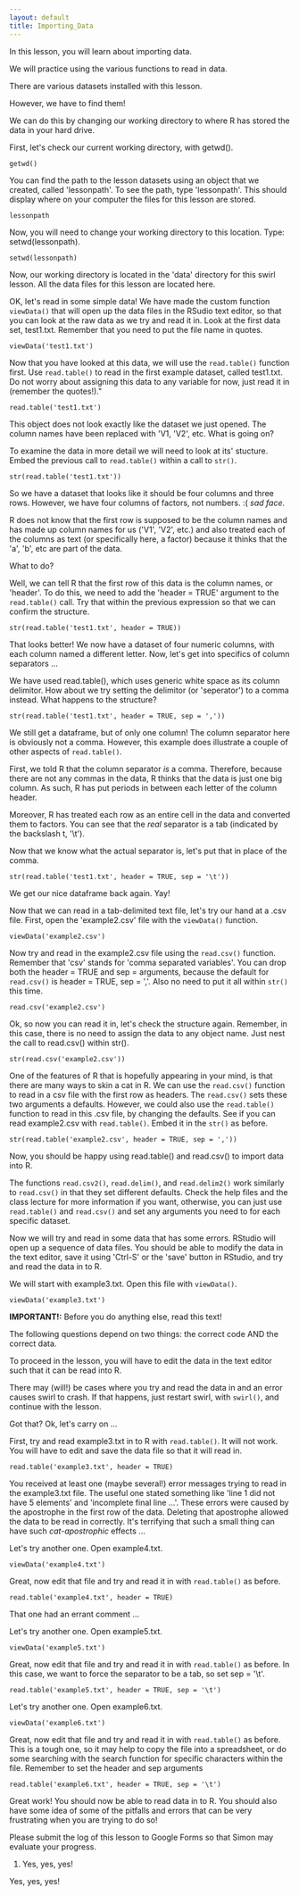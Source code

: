 ```yaml
---
layout: default
title: Importing_Data
---
```



In this lesson, you will learn about importing data. 

We will practice using the various functions to read in data. 

There are various datasets installed with this lesson. 

However, we have to find them! 

We can do this by changing our working directory to where R has stored the data in your hard drive. 

First, let's check our current working directory, with getwd().

```{r}
getwd()
``` 

You can find the path to the lesson datasets using an object that we created, called 'lessonpath'. To see the path, type 'lessonpath'. This should display where on your computer the files for this lesson are stored.

```{r}
lessonpath
``` 

Now, you will need to change your working directory to this location. Type: setwd(lessonpath).

```{r}
setwd(lessonpath)
``` 

Now, our working directory is located in the 'data' directory for this swirl lesson. All the data files for this lesson are located here. 

OK, let's read in some simple data! We have made the custom function `viewData()` that will open up the data files in the RSudio text editor, so that you can look at the raw data as we try and read it in. Look at the first data set, test1.txt. Remember that you need to put the file name in quotes.

```{r}
viewData('test1.txt')
``` 

Now that you have looked at this data, we will use the `read.table()` function first. Use `read.table()` to read in the first example dataset, called test1.txt. Do not worry about assigning this data to any variable for now, just read it in (remember the quotes!)."

```{r}
read.table('test1.txt')
``` 

This object does not look exactly like the dataset we just opened. The column names have been replaced with 'V1, 'V2', etc. What is going on? 

To examine the data in more detail we will need to look at its' stucture. Embed the previous call to `read.table()` within a call to `str()`.

```{r}
str(read.table('test1.txt'))
``` 

So we have a dataset that looks like it should be four columns and three rows. However, we have four columns of factors, not numbers. :( *sad face*. 

R does not know that the first row is supposed to be the column names and has made up column names for us ('V1', 'V2', etc.) and also treated each of the columns as text (or specifically here, a factor) because it thinks that the 'a', 'b', etc are part of the data. 

What to do? 

Well, we can tell R that the first row of this data is the column names, or 'header'. To do this, we need to add the 'header = TRUE' argument to the `read.table()` call. Try that within the previous expression so that we can confirm the structure.

```{r}
str(read.table('test1.txt', header = TRUE))
``` 

That looks better! We now have a dataset of four numeric columns, with each column named a different letter. Now, let's get into specifics of column separators ... 

We have used read.table(), which uses generic white space as its column delimitor. How about we try setting the delimitor (or 'seperator') to a comma instead. What happens to the structure?

```{r}
str(read.table('test1.txt', header = TRUE, sep = ','))
``` 

We still get a dataframe, but of only one column! The column separator here is obviously not a comma. However, this example does illustrate a couple of other aspects of `read.table()`. 

First, we told R that the column separator *is* a comma. Therefore, because there are not any commas in the data, R thinks that the data is just one big column. As such, R has put periods in between each letter of the column header. 

Moreover, R has treated each row as an entire cell in the data and converted them to factors. You can see that the *real* separator is a tab (indicated by the backslash t, '\t'). 

Now that we know what the actual separator is, let's put that in place of the comma.

```{r}
str(read.table('test1.txt', header = TRUE, sep = '\t'))
``` 

We get our nice dataframe back again. Yay! 

Now that we can read in a tab-delimited text file, let's try our hand at a .csv file. First, open the 'example2.csv' file with the `viewData()` function.

```{r}
viewData('example2.csv')
``` 

Now try and read in the example2.csv file using the `read.csv()` function. Remember that 'csv' stands for 'comma separated variables'. You can drop both the header = TRUE and sep =  arguments, because the default for `read.csv()` is header = TRUE, sep = ','. Also no need to put it all within `str()` this time.

```{r}
read.csv('example2.csv')
``` 

Ok, so now you can read it in, let's check the structure again. Remember, in this case, there is no need to assign the data to any object name. Just nest the call to read.csv() within str().

```{r}
str(read.csv('example2.csv'))
``` 

One of the features of R that is hopefully appearing in your mind, is that there are many ways to skin a cat in R. We can use the `read.csv()` function to read in a csv file with the first row as headers. The `read.csv()` sets these two arguments a defaults. However, we could also use the `read.table()` function to read in this .csv file, by changing the defaults. See if you can read example2.csv with `read.table()`. Embed it in the `str()` as before.

```{r}
str(read.table('example2.csv', header = TRUE, sep = ','))
``` 

Now, you should be happy using read.table() and read.csv() to import data into R. 

The functions `read.csv2()`, `read.delim()`, and `read.delim2()` work similarly to `read.csv()` in that they set different defaults. Check the help files and the class lecture for more information if you want, otherwise, you can just use `read.table()` and `read.csv()` and set any arguments you need to for each specific dataset. 

Now we will try and read in some data that has some errors. RStudio will open up a sequence of data files. You should be able to modify the data in the text editor, save it using 'Ctrl-S' or the 'save' button in RStudio, and try and read the data in to R. 

We will start with example3.txt. Open this file with `viewData()`.

```{r}
viewData('example3.txt')
``` 

**IMPORTANT!:** Before you do anything else, read this text! 

The following questions depend on two things: the correct code AND the correct data. 

To proceed in the lesson, you will have to edit the data in the text editor such that it can be read into R. 

There may (will!) be cases where you try and read the data in and an error causes swirl to crash. If that happens, just restart swirl, with `swirl()`, and continue with the lesson. 

Got that? Ok, let's carry on ... 

First, try and read example3.txt in to R with `read.table()`. It will not work. You will have to edit and save the data file so that it will read in.

```{r}
read.table('example3.txt', header = TRUE)
``` 

You received at least one (maybe several!) error messages trying to read in the example3.txt file. The useful one stated something like 'line 1 did not have 5 elements' and 'incomplete final line ...'. These errors were caused by the apostrophe in the first row of the data. Deleting that apostrophe allowed the data to be read in correctly.
It's terrifying that such a small thing can have such *cat-apostrophic* effects ... 

Let's try another one. Open example4.txt.

```{r}
viewData('example4.txt')
``` 

Great, now edit that file and try and read it in with `read.table()` as before.

```{r}
read.table('example4.txt', header = TRUE)
``` 

That one had an errant comment ... 

Let's try another one. Open example5.txt.

```{r}
viewData('example5.txt')
``` 

Great, now edit that file and try and read it in with `read.table()` as before. In this case, we want to force the separator to be a tab, so set sep = '\t'.

```{r}
read.table('example5.txt', header = TRUE, sep = '\t')
``` 

Let's try another one. Open example6.txt.

```{r}
viewData('example6.txt')
``` 

Great, now edit that file and try and read it in with `read.table()` as before. This is a tough one, so it may help to copy the file into a spreadsheet, or do some searching with the search function for specific characters within the file. Remember to set the header and sep arguments

```{r}
read.table('example6.txt', header = TRUE, sep = '\t')
``` 

Great work! You should now be able to read data in to R. You should also have some idea of some of the pitfalls and errors that can be very frustrating when you are trying to do so! 

Please submit the log of this lesson to Google Forms so that Simon may evaluate your progress.

1. Yes, yes, yes!

Yes, yes, yes! 
